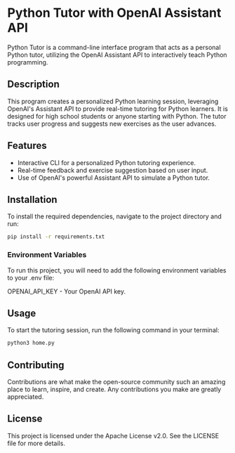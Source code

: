 # Python Tutor with OpenAI Assistant API

Python Tutor is a command-line interface program that acts as a personal Python tutor, utilizing the OpenAI Assistant API to interactively teach Python programming.

## Description

This program creates a personalized Python learning session, leveraging OpenAI's Assistant API to provide real-time tutoring for Python learners. It is designed for high school students or anyone starting with Python. The tutor tracks user progress and suggests new exercises as the user advances.

## Features

- Interactive CLI for a personalized Python tutoring experience.
- Real-time feedback and exercise suggestion based on user input.
- Use of OpenAI's powerful Assistant API to simulate a Python tutor.

## Installation

To install the required dependencies, navigate to the project directory and run:

```bash
pip install -r requirements.txt
```

### Environment Variables
To run this project, you will need to add the following environment variables to your .env file:

OPENAI_API_KEY - Your OpenAI API key.

## Usage
To start the tutoring session, run the following command in your terminal:

```bash
python3 home.py
```

## Contributing
Contributions are what make the open-source community such an amazing place to learn, inspire, and create. Any contributions you make are greatly appreciated.

## License
This project is licensed under the Apache License v2.0. See the LICENSE file for more details.

